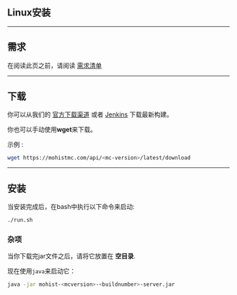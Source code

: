 ## Linux安装

---
需求
---

在阅读此页之前，请阅读 [需求清单](install/requirements.md)

---
下载
---

你可以从我们的 [官方下载渠道](https://mohistmc.com/download) 或者 [Jenkins](https://ci.codemc.org/job/MohistMC/) 下载最新构建。

你也可以手动使用**wget**来下载。

示例 : 

```bash
wget https://mohistmc.com/api/<mc-version>/latest/download
```
---
安装
---

当安装完成后，在bash中执行以下命令来启动:
```bash
./run.sh
```

### 杂项
当你下载完jar文件之后，请将它放置在 **空目录**.

现在使用`java`来启动它：

```bash
java -jar mohist-<mcversion>-<buildnumber>-server.jar
```
